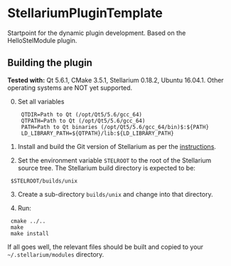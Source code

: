 # StellariumPluginTemplate 

Startpoint for the dynamic plugin development. Based on the HelloStelModule plugin. 

## Building the plugin

**Tested with:** Qt 5.6.1, CMake 3.5.1, Stellarium 0.18.2, Ubuntu 16.04.1. 
Other operating systems are NOT yet supported.

0. Set all variables
   ```    
    QTDIR=Path to Qt (/opt/Qt5/5.6/gcc_64)
    QTPATH=Path to Qt (/opt/Qt5/5.6/gcc_64)
    PATH=Path to Qt binaries (/opt/Qt5/5.6/gcc_64/bin)$:${PATH}
    LD_LIBRARY_PATH=${QTPATH}/lib:${LD_LIBRARY_PATH}
   ```

1.  Install and build the Git version of Stellarium as per the [instructions](https://github.com/Stellarium/stellarium/blob/master/BUILDING.md).

2.  Set the environment variable `STELROOT` to the root of the Stellarium
source tree.  The Stellarium build directory is expected to be:

   ```
    $STELROOT/builds/unix 
   ```

3.  Create a sub-directory `builds/unix` and change into that directory. 

4.  Run:

   ```
    cmake ../.. 
    make
    make install
   ```
   
If all goes well, the relevant files should be built and copied to your 
`~/.stellarium/modules` directory.


